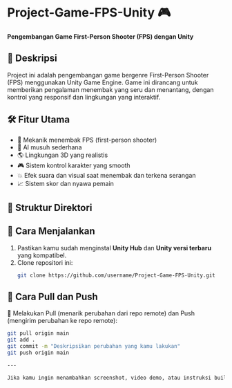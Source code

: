 # Project-Game-FPS-Unity 🎮

**Pengembangan Game First-Person Shooter (FPS) dengan Unity**

## 📌 Deskripsi
Project ini adalah pengembangan game bergenre First-Person Shooter (FPS) menggunakan Unity Game Engine. Game ini dirancang untuk memberikan pengalaman menembak yang seru dan menantang, dengan kontrol yang responsif dan lingkungan yang interaktif.

## 🛠️ Fitur Utama
- 🔫 Mekanik menembak FPS (first-person shooter)
- 🧠 AI musuh sederhana
- 🌎 Lingkungan 3D yang realistis
- 🎮 Sistem kontrol karakter yang smooth
- 💥 Efek suara dan visual saat menembak dan terkena serangan
- 📈 Sistem skor dan nyawa pemain

## 📂 Struktur Direktori


## 🚀 Cara Menjalankan
1. Pastikan kamu sudah menginstal **Unity Hub** dan **Unity versi terbaru** yang kompatibel.
2. Clone repositori ini:
   ```bash
   git clone https://github.com/username/Project-Game-FPS-Unity.git

## 🔄 Cara Pull dan Push
🔽 Melakukan Pull (menarik perubahan dari repo remote) dan Push (mengirim perubahan ke repo remote): 
   ```bash
   git pull origin main
   git add .
   git commit -m "Deskripsikan perubahan yang kamu lakukan"
   git push origin main

---

Jika kamu ingin menambahkan screenshot, video demo, atau instruksi build untuk platform tertentu (Windows/Android/WebGL), tinggal beri tahu, dan saya bantu tambahkan.
